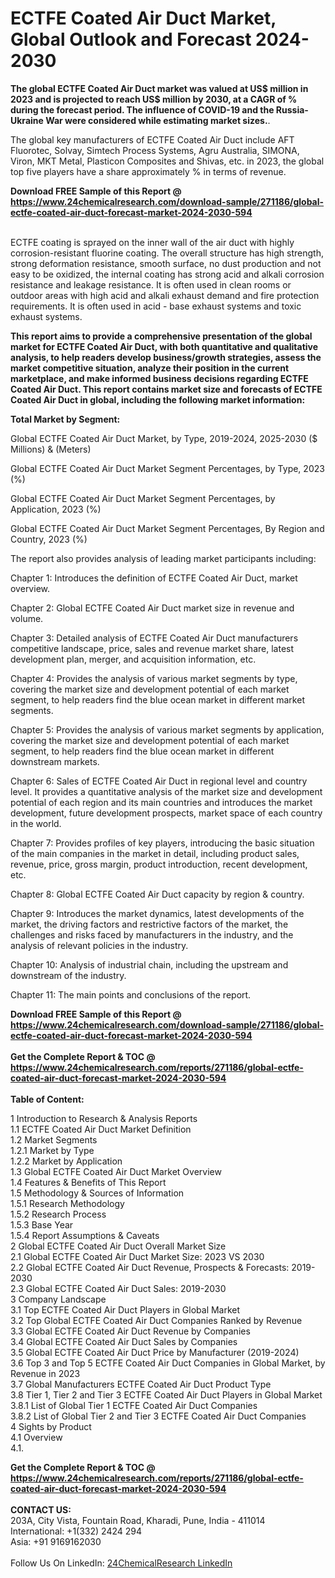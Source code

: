<h1>ECTFE Coated Air Duct Market, Global Outlook and Forecast 2024-2030</h1><p><strong>The global ECTFE Coated Air Duct market was valued at US$ million in 2023 and is projected to reach US$ million by 2030, at a CAGR of % during the forecast period. The influence of COVID-19 and the Russia-Ukraine War were considered while estimating market sizes.</strong>.</p><p>
</p><p>The global key manufacturers of ECTFE Coated Air Duct include AFT Fluorotec, Solvay, Simtech Process Systems, Agru Australia, SIMONA, Viron, MKT Metal, Plasticon Composites and Shivas, etc. in 2023, the global top five players have a share approximately % in terms of revenue.</p><div><b>Download FREE Sample of this Report @ 
            <a href="https://www.24chemicalresearch.com/download-sample/271186/global-ectfe-coated-air-duct-forecast-market-2024-2030-594">
            https://www.24chemicalresearch.com/download-sample/271186/global-ectfe-coated-air-duct-forecast-market-2024-2030-594</a></b></div><br><p>
ECTFE coating is sprayed on the inner wall of the air duct with highly corrosion-resistant fluorine coating. The overall structure has high strength, strong deformation resistance, smooth surface, no dust production and not easy to be oxidized, the internal coating has strong acid and alkali corrosion resistance and leakage resistance. It is often used in clean rooms or outdoor areas with high acid and alkali exhaust demand and fire protection requirements. It is often used in acid - base exhaust systems and toxic exhaust systems.</p><p>
<strong>This report aims to provide a comprehensive presentation of the global market for ECTFE Coated Air Duct, with both quantitative and qualitative analysis, to help readers develop business/growth strategies, assess the market competitive situation, analyze their position in the current marketplace, and make informed business decisions regarding ECTFE Coated Air Duct. This report contains market size and forecasts of ECTFE Coated Air Duct in global, including the following market information:</strong></p><p>
</p><p>
<strong>Total Market by Segment:</strong></p><p>
Global ECTFE Coated Air Duct Market, by Type, 2019-2024, 2025-2030 ($ Millions) &amp; (Meters)</p><p>
Global ECTFE Coated Air Duct Market Segment Percentages, by Type, 2023 (%)</p><p>
</p><p>
Global ECTFE Coated Air Duct Market Segment Percentages, by Application, 2023 (%)</p><p>
</p><p>
Global ECTFE Coated Air Duct Market Segment Percentages, By Region and Country, 2023 (%)</p><p>
</p><p>
The report also provides analysis of leading market participants including:</p><p>
</p><p>
</p><p>
Chapter 1: Introduces the definition of ECTFE Coated Air Duct, market overview.</p><p>
Chapter 2: Global ECTFE Coated Air Duct market size in revenue and volume.</p><p>
Chapter 3: Detailed analysis of ECTFE Coated Air Duct manufacturers competitive landscape, price, sales and revenue market share, latest development plan, merger, and acquisition information, etc.</p><p>
Chapter 4: Provides the analysis of various market segments by type, covering the market size and development potential of each market segment, to help readers find the blue ocean market in different market segments.</p><p>
Chapter 5: Provides the analysis of various market segments by application, covering the market size and development potential of each market segment, to help readers find the blue ocean market in different downstream markets.</p><p>
Chapter 6: Sales of ECTFE Coated Air Duct in regional level and country level. It provides a quantitative analysis of the market size and development potential of each region and its main countries and introduces the market development, future development prospects, market space of each country in the world.</p><p>
Chapter 7: Provides profiles of key players, introducing the basic situation of the main companies in the market in detail, including product sales, revenue, price, gross margin, product introduction, recent development, etc.</p><p>
Chapter 8: Global ECTFE Coated Air Duct capacity by region &amp; country.</p><p>
Chapter 9: Introduces the market dynamics, latest developments of the market, the driving factors and restrictive factors of the market, the challenges and risks faced by manufacturers in the industry, and the analysis of relevant policies in the industry.</p><p>
Chapter 10: Analysis of industrial chain, including the upstream and downstream of the industry.</p><p>
Chapter 11: The main points and conclusions of the report.</p><div><b>Download FREE Sample of this Report @ 
            <a href="https://www.24chemicalresearch.com/download-sample/271186/global-ectfe-coated-air-duct-forecast-market-2024-2030-594">
            https://www.24chemicalresearch.com/download-sample/271186/global-ectfe-coated-air-duct-forecast-market-2024-2030-594</a></b></div><br><div><b>Get the Complete Report & TOC @ 
            <a href="https://www.24chemicalresearch.com/reports/271186/global-ectfe-coated-air-duct-forecast-market-2024-2030-594">
            https://www.24chemicalresearch.com/reports/271186/global-ectfe-coated-air-duct-forecast-market-2024-2030-594</a></b></div><br>
            <b>Table of Content:</b><p>1 Introduction to Research & Analysis Reports<br />
    1.1 ECTFE Coated Air Duct Market Definition<br />
    1.2 Market Segments<br />
        1.2.1 Market by Type<br />
        1.2.2 Market by Application<br />
    1.3 Global ECTFE Coated Air Duct Market Overview<br />
    1.4 Features & Benefits of This Report<br />
    1.5 Methodology & Sources of Information<br />
        1.5.1 Research Methodology<br />
        1.5.2 Research Process<br />
        1.5.3 Base Year<br />
        1.5.4 Report Assumptions & Caveats<br />
2 Global ECTFE Coated Air Duct Overall Market Size<br />
    2.1 Global ECTFE Coated Air Duct Market Size: 2023 VS 2030<br />
    2.2 Global ECTFE Coated Air Duct Revenue, Prospects & Forecasts: 2019-2030<br />
    2.3 Global ECTFE Coated Air Duct Sales: 2019-2030<br />
3 Company Landscape<br />
    3.1 Top ECTFE Coated Air Duct Players in Global Market<br />
    3.2 Top Global ECTFE Coated Air Duct Companies Ranked by Revenue<br />
    3.3 Global ECTFE Coated Air Duct Revenue by Companies<br />
    3.4 Global ECTFE Coated Air Duct Sales by Companies<br />
    3.5 Global ECTFE Coated Air Duct Price by Manufacturer (2019-2024)<br />
    3.6 Top 3 and Top 5 ECTFE Coated Air Duct Companies in Global Market, by Revenue in 2023<br />
    3.7 Global Manufacturers ECTFE Coated Air Duct Product Type<br />
    3.8 Tier 1, Tier 2 and Tier 3 ECTFE Coated Air Duct Players in Global Market<br />
        3.8.1 List of Global Tier 1 ECTFE Coated Air Duct Companies<br />
        3.8.2 List of Global Tier 2 and Tier 3 ECTFE Coated Air Duct Companies<br />
4 Sights by Product<br />
    4.1 Overview<br />
        4.1.</p><div><b>Get the Complete Report & TOC @ 
            <a href="https://www.24chemicalresearch.com/reports/271186/global-ectfe-coated-air-duct-forecast-market-2024-2030-594">
            https://www.24chemicalresearch.com/reports/271186/global-ectfe-coated-air-duct-forecast-market-2024-2030-594</a></b></div><br><b>CONTACT US:</b><br>
            203A, City Vista, Fountain Road, Kharadi, Pune, India - 411014<br>
            International: +1(332) 2424 294<br>
            Asia: +91 9169162030 <br><br>
            Follow Us On LinkedIn: <a href="https://www.linkedin.com/company/24chemicalresearch/">24ChemicalResearch LinkedIn</a>